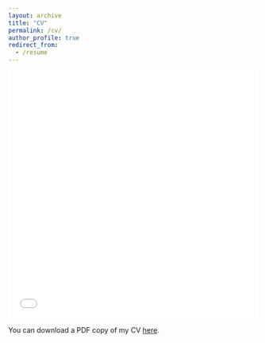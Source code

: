 ```yaml
---
layout: archive
title: "CV"
permalink: /cv/
author_profile: true
redirect_from:
  - /resume
---
```


<iframe src="/files/FQin_CV.pdf" width="100%" height="500" frameborder="no" border="0" marginwidth="0" marginheight="0">This browser does not support PDFs. Please download the PDF to view it: 
<a href="/files/FQin_CV.pdf">Download PDF</a></iframe>

You can download a PDF copy of my CV [here](/files/FQin_CV.pdf).
